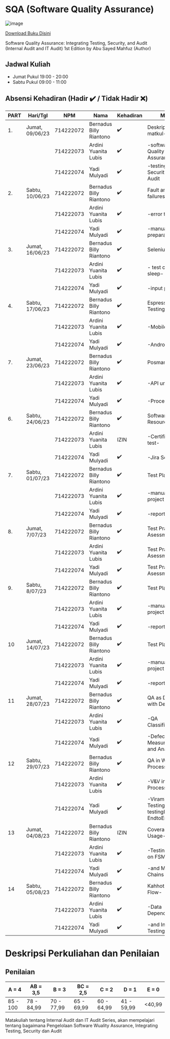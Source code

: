 # SQA (Software Quality Assurance)
![image](https://github.com/rplulbi/SQA/assets/15622730/14938008-e4cc-420e-9fc9-e1377dcd5966)

[Download Buku Disini](https://www.amazon.com/Software-Quality-Assurance-Integrating-Security/dp/1498735533)

Software Quality Assurance: Integrating Testing, Security, and Audit (Internal Audit and IT Audit) 1st Edition
by Abu Sayed Mahfuz (Author)

## Jadwal Kuliah
- Jumat Pukul 19:00 - 20:00
- Sabtu Pukul 09:00 - 11:00

## Absensi Kehadiran (Hadir ✔️ / Tidak Hadir ❌) 
| PART |  Hari/Tgl        |NPM        | Nama                   | Kehadiran  |Materi  |
| -----| -----------------|-----------|----------------------- | ---------- |---------- |
| 1.   | Jumat, 09/06/23  | 714222072 | Bernadus Billy Riantono| ✔️ |Deskripsi & CPL matkul-|
|      |                  | 714222073 | Ardini Yuanita Lubis	 | ✔️ |-software Quality Assurance-|
|      |                  | 714222074 | Yadi Mulyadi        	 | ✔️ |-testing, Security dan Audit|
| 2.   | Sabtu, 10/06/23  | 714222072 | Bernadus Billy Riantono| ✔️ |Fault and failures-|
|      |                  | 714222073 | Ardini Yuanita Lubis	 | ✔️ |-error tit-bits-|
|      |                  | 714222074 | Yadi Mulyadi        	 | ✔️ |-manual test preparation|
| 3.   | Jumat, 16/06/23  | 714222072 | Bernadus Billy Riantono| ✔️ |Selenium driver-|
|      |                  | 714222073 | Ardini Yuanita Lubis	 | ✔️ |- test case, time sleep-|
|      |                  | 714222074 | Yadi Mulyadi        	 | ✔️ |-input process|
| 4.   | Sabtu, 17/06/23  | 714222072 | Bernadus Billy Riantono| ✔️ |Espresso Testing-|
|      |                  | 714222073 | Ardini Yuanita Lubis	 | ✔️ |-Mobile apps-|
|      |                  | 714222074 | Yadi Mulyadi        	 | ✔️ |-Android Studio|
| 7.   | Jumat, 23/06/23  | 714222072 | Bernadus Billy Riantono| ✔️ |Posman Testing-|
|      |                  | 714222073 | Ardini Yuanita Lubis	 | ✔️ |-API url test-|
|      |                  | 714222074 | Yadi Mulyadi        	 | ✔️ |-Process|
| 6.   | Sabtu, 24/06/23  | 714222072 | Bernadus Billy Riantono| ✔️ |Software Testing Resources-|
|      |                  | 714222073 | Ardini Yuanita Lubis	 | IZIN |-Certification test-|
|      |                  | 714222074 | Yadi Mulyadi        	 | ✔️ |-Jira Software|
| 7.   | Sabtu, 01/07/23  | 714222072 | Bernadus Billy Riantono| ✔️ |Test Plant-|
|      |                  | 714222073 | Ardini Yuanita Lubis	 | ✔️ |-manual trace project testing-|
|      |                  | 714222074 | Yadi Mulyadi        	 | ✔️ |-report testing|
| 8.   | Jumat, 7/07/23  | 714222072 | Bernadus Billy Riantono| ✔️ | Test Pra Asessment|
|      |                  | 714222073 | Ardini Yuanita Lubis	 | ✔️ | Test Pra Asessment|
|      |                  | 714222074 | Yadi Mulyadi        	 | ✔️ | Test Pra Asessment|
| 9.   | Sabtu, 8/07/23  | 714222072 | Bernadus Billy Riantono| ✔️ |Test Plant-|
|      |                  | 714222073 | Ardini Yuanita Lubis	 | ✔️ |-manual trace project testing-|
|      |                  | 714222074 | Yadi Mulyadi        	 | ✔️ |-report testing|
| 10   | Jumat, 14/07/23  | 714222072 | Bernadus Billy Riantono| ✔️ |Test Plant-|
|      |                  | 714222073 | Ardini Yuanita Lubis	 | ✔️ |-manual trace project testing-|
|      |                  | 714222074 | Yadi Mulyadi        	 | ✔️ |-report testing|
| 11   | Jumat, 28/07/23  | 714222072 | Bernadus Billy Riantono| ✔️ | QA as Dealing with Defect-|
|      |                  | 714222073 | Ardini Yuanita Lubis	 | ✔️ |-QA Classification-|
|      |                  | 714222074 | Yadi Mulyadi        	 | ✔️ |-Defect Measurement and Analysis|
| 12   | Sabtu, 29/07/23  | 714222072 | Bernadus Billy Riantono| ✔️ |QA in Waterfall Process-|
|      |                  | 714222073 | Ardini Yuanita Lubis	 | ✔️ |-V&V in Software Process-|
|      |                  | 714222074 | Yadi Mulyadi        	 | ✔️ |-Viramide Testing (Unit testingIntegration EndtoEnd user)|
| 13   | Jumat, 04/08/23  | 714222072 | Bernadus Billy Riantono| IZIN |Coverage and Usage-|
|      |                  | 714222073 | Ardini Yuanita Lubis	 | ✔️ |-Testing Based on FSMs-|
|      |                  | 714222074 | Yadi Mulyadi        	 | ✔️ |-and Markov Chains|
| 14   | Sabtu, 05/08/23  | 714222072 | Bernadus Billy Riantono| ✔️ |Kahhot.it Control Flow-|
|      |                  | 714222073 | Ardini Yuanita Lubis	 | ✔️ |-Data Dependency-|
|      |                  | 714222074 | Yadi Mulyadi        	 | ✔️ |-and Interaction Testing|

# Deskripsi Perkuliahan dan Penilaian
## Penilaian 
| A = 4 | AB = 3,5 | B = 3 | BC = 2,5 |C = 2 |D = 1 | E = 0|
| -------- | -------- | -------- | -------- |-------- |-------- |-------- |
| 85 - 100 | 78 - 84,99 | 70 - 77,99 | 65 - 69,99 | 60 - 64,99 | 41 - 59,99 | <40,99|

Matakuliah tentang Internal Audit dan IT Audit Series, akan mempelajari tentang bagaimana Pengelolaan Software Wuality Assurance, Integrating Testing, Security dan Audit
